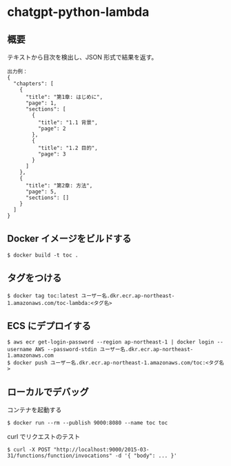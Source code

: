 # chatgpt-python-lambda

## 概要

テキストから目次を検出し、JSON 形式で結果を返す。

```
出力例：
{
  "chapters": [
    {
      "title": "第1章: はじめに",
      "page": 1,
      "sections": [
        {
          "title": "1.1 背景",
          "page": 2
        },
        {
          "title": "1.2 目的",
          "page": 3
        }
      ]
    },
    {
      "title": "第2章: 方法",
      "page": 5,
      "sections": []
    }
  ]
}
```

## Docker イメージをビルドする

```
$ docker build -t toc .
```

## タグをつける

```
$ docker tag toc:latest ユーザー名.dkr.ecr.ap-northeast-1.amazonaws.com/toc-lambda:<タグ名>
```

## ECS にデプロイする

```
$ aws ecr get-login-password --region ap-northeast-1 | docker login --username AWS --password-stdin ユーザー名.dkr.ecr.ap-northeast-1.amazonaws.com
$ docker push ユーザー名.dkr.ecr.ap-northeast-1.amazonaws.com/toc:<タグ名>
```

## ローカルでデバッグ

コンテナを起動する

```
$ docker run --rm --publish 9000:8080 --name toc toc
```

curl でリクエストのテスト

```
$ curl -X POST "http://localhost:9000/2015-03-31/functions/function/invocations" -d '{ "body": ... }'
```
